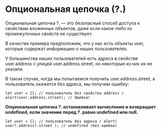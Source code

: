 # Опциональная цепочка (?.)

Опциональная цепочка ?. — это безопасный способ доступа к свойствам вложенных объектов, даже если какое-либо из промежуточных свойств не существует.

В качестве примера предположим, что у нас есть объекты user, которые содержат информацию о наших пользователях.

У большинства наших пользователей есть адреса в свойстве user.address с улицей user.address.street, но некоторые из них их не указали.

В таком случае, когда мы попытаемся получить user.address.street, а пользователь окажется без адреса, мы получим ошибку:

```let user = {}; // пользователь без свойства address / alert(user.address.street); // Ошибка!```

**Опциональная цепочка ?. останавливает вычисление и возвращает undefined, если значение перед ?. равно undefined или null.**

```let user = {}; // пользователь без адреса / alert( user?.address?.street ); // undefined (без ошибки)```